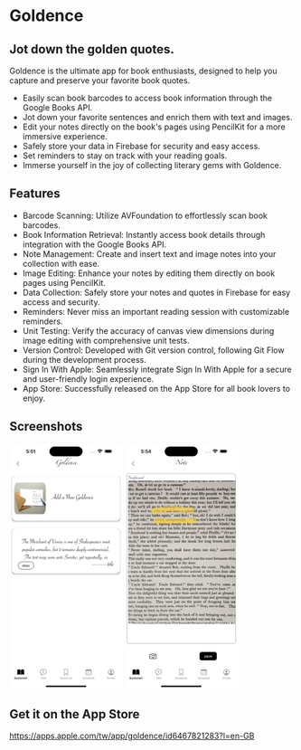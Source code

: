 
# Goldence
## Jot down the golden quotes.

Goldence is the ultimate app for book enthusiasts, designed to help you capture and preserve your favorite book quotes.

- Easily scan book barcodes to access book information through the Google Books API.
- Jot down your favorite sentences and enrich them with text and images.
- Edit your notes directly on the book's pages using PencilKit for a more immersive experience.
- Safely store your data in Firebase for security and easy access.
- Set reminders to stay on track with your reading goals.
- Immerse yourself in the joy of collecting literary gems with Goldence.

## Features

- Barcode Scanning: Utilize AVFoundation to effortlessly scan book barcodes.
- Book Information Retrieval: Instantly access book details through integration with the Google Books API.
- Note Management: Create and insert text and image notes into your collection with ease.
- Image Editing: Enhance your notes by editing them directly on book pages using PencilKit.
- Data Collection: Safely store your notes and quotes in Firebase for easy access and security.
- Reminders: Never miss an important reading session with customizable reminders.
- Unit Testing: Verify the accuracy of canvas view dimensions during image editing with comprehensive unit tests.
- Version Control: Developed with Git version control, following Git Flow during the development process.
- Sign In With Apple: Seamlessly integrate Sign In With Apple for a secure and user-friendly login experience.
- App Store: Successfully released on the App Store for all book lovers to enjoy.

## Screenshots

<img src="ReadMe%20Images/Simulator%20Screenshot%20-%20Goldence.png" width="200" />
<img src="ReadMe%20Images/Simulator%20Screenshot%20-%20Notes.png" width="200" />

## Get it on the App Store

https://apps.apple.com/tw/app/goldence/id6467821283?l=en-GB




